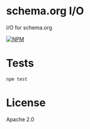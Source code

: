 schema.org I/O
==============

I/O for schema.org

[![NPM](https://nodei.co/npm/schema-org-io.png)](https://nodei.co/npm/schema-org-io/)

Tests
=====

    npm test


License
=======

Apache 2.0
